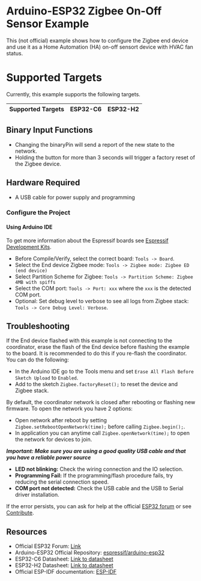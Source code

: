 # Arduino-ESP32 Zigbee On-Off Sensor Example

This (not official) example shows how to configure the Zigbee end device and use it as a Home Automation (HA) on-off sensort device with HVAC fan status.

# Supported Targets

Currently, this example supports the following targets.

| Supported Targets | ESP32-C6 | ESP32-H2 |
| ----------------- | -------- | -------- |

## Binary Input Functions

 * Changing the binaryPin will send a report of the new state to the network.
 * Holding the button for more than 3 seconds will trigger a factory reset of the Zigbee device.

## Hardware Required

* A USB cable for power supply and programming

### Configure the Project

#### Using Arduino IDE

To get more information about the Espressif boards see [Espressif Development Kits](https://www.espressif.com/en/products/devkits).

* Before Compile/Verify, select the correct board: `Tools -> Board`.
* Select the End device Zigbee mode: `Tools -> Zigbee mode: Zigbee ED (end device)`
* Select Partition Scheme for Zigbee: `Tools -> Partition Scheme: Zigbee 4MB with spiffs`
* Select the COM port: `Tools -> Port: xxx` where the `xxx` is the detected COM port.
* Optional: Set debug level to verbose to see all logs from Zigbee stack: `Tools -> Core Debug Level: Verbose`.

## Troubleshooting

If the End device flashed with this example is not connecting to the coordinator, erase the flash of the End device before flashing the example to the board. It is recommended to do this if you re-flash the coordinator.
You can do the following:

* In the Arduino IDE go to the Tools menu and set `Erase All Flash Before Sketch Upload` to `Enabled`.
* Add to the sketch `Zigbee.factoryReset();` to reset the device and Zigbee stack.

By default, the coordinator network is closed after rebooting or flashing new firmware.
To open the network you have 2 options:

* Open network after reboot by setting `Zigbee.setRebootOpenNetwork(time);` before calling `Zigbee.begin();`.
* In application you can anytime call `Zigbee.openNetwork(time);` to open the network for devices to join.

***Important: Make sure you are using a good quality USB cable and that you have a reliable power source***

* **LED not blinking:** Check the wiring connection and the IO selection.
* **Programming Fail:** If the programming/flash procedure fails, try reducing the serial connection speed.
* **COM port not detected:** Check the USB cable and the USB to Serial driver installation.

If the error persists, you can ask for help at the official [ESP32 forum](https://esp32.com) or see [Contribute](#contribute).

## Resources

* Official ESP32 Forum: [Link](https://esp32.com)
* Arduino-ESP32 Official Repository: [espressif/arduino-esp32](https://github.com/espressif/arduino-esp32)
* ESP32-C6 Datasheet: [Link to datasheet](https://www.espressif.com/sites/default/files/documentation/esp32-c6_datasheet_en.pdf)
* ESP32-H2 Datasheet: [Link to datasheet](https://www.espressif.com/sites/default/files/documentation/esp32-h2_datasheet_en.pdf)
* Official ESP-IDF documentation: [ESP-IDF](https://idf.espressif.com)

